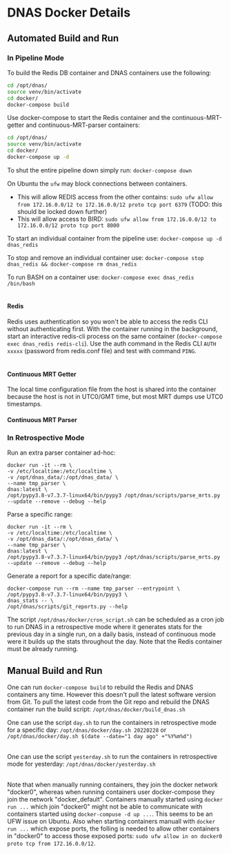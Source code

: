 # DNAS Docker Details

## Automated Build and Run

### In Pipeline Mode

To build the Redis DB container and DNAS containers use the following:

```bash
cd /opt/dnas/
source venv/bin/activate
cd docker/
docker-compose build
```

Use docker-compose to start the Redis container and the continuous-MRT-getter and continuous-MRT-parser containers:

```bash
cd /opt/dnas/
source venv/bin/activate
cd docker/
docker-compose up -d
```

To shut the entire pipeline down simply run: `docker-compose down`

On Ubuntu the `ufw` may block connections between containers.  

* This will allow REDIS access from the other contains: `sudo ufw allow from 172.16.0.0/12 to 172.16.0.0/12 proto tcp port 6379` (TODO: this should be locked down further)
* This will allow access to BIRD: `sudo ufw allow from 172.16.0.0/12 to 172.16.0.0/12 proto tcp port 8000`

To start an individual container from the pipeline use: `docker-compose up -d dnas_redis`

To stop and remove an individual container use: `docker-compose stop dnas_redis && docker-compose rm dnas_redis`

To run BASH on a container use: `docker-compose exec dnas_redis /bin/bash`  
&nbsp;


#### Redis

Redis uses authentication so you won't be able to access the redis CLI without authenticating first. With the container running in the background, start an interactive redis-cli process on the same container (`docker-compose exec dnas_redis redis-cli`). Use the auth command in the Redis CLI `AUTH xxxxx` (password from redis.conf file) and test with command `PING`.  
&nbsp;

#### Continuous MRT Getter

The local time configuration file from the host is shared into the container because the host is not in UTC0/GMT time, but most MRT dumps use UTC0 timestamps.

#### Continuous MRT Parser

### In Retrospective Mode

Run an extra parser container ad-hoc:  
```shell
docker run -it --rm \
-v /etc/localtime:/etc/localtime \
-v /opt/dnas_data/:/opt/dnas_data/ \
--name tmp_parser \
dnas:latest \
/opt/pypy3.8-v7.3.7-linux64/bin/pypy3 /opt/dnas/scripts/parse_mrts.py --update --remove --debug --help
```

Parse a specific range:  
```shell
docker run -it --rm \
-v /etc/localtime:/etc/localtime \
-v /opt/dnas_data/:/opt/dnas_data/ \
--name tmp_parser \
dnas:latest \
/opt/pypy3.8-v7.3.7-linux64/bin/pypy3 /opt/dnas/scripts/parse_mrts.py --update --remove --debug --help
```

Generate a report for a specific date/range:  
```shell
docker-compose run --rm --name tmp_parser --entrypoint \
/opt/pypy3.8-v7.3.7-linux64/bin/pypy3 \
dnas_stats -- \
/opt/dnas/scripts/git_reports.py --help
```

The script `/opt/dnas/docker/cron_script.sh` can be scheduled as a cron job to run DNAS in a retrospective mode where it generates stats for the previous day in a single run, on a daily basis, instead of continuous mode were it builds up the stats throughout the day. Note that the Redis container must be already running.

## Manual Build and Run

One can run `docker-compose build` to rebuild the Redis and DNAS containers any time. However this doesn't pull the latest software version from Git. To pull the latest code from the Git repo and rebuild the DNAS container run the build script: `/opt/dnas/docker/build_dnas.sh`

One can use the script `day.sh` to run the containers in retrospective mode for a specific day: `/opt/dnas/docker/day.sh 20220228` or `/opt/dnas/docker/day.sh $(date --date="1 day ago" +"%Y%m%d")`  
&nbsp;

One can use the script `yesterday.sh` to run the containers in retrospective mode for yesterday: `/opt/dnas/docker/yesterday.sh`  
&nbsp;

Note that when manually running containers, they join the docker network "docker0", whereas when running containers user docker-compose they join the network "docker_default". Containers manually started using `docker run ...` which join "docker0" might not be able to communicate with containers started using `docker-compuse -d up ...`. This seems to be an UFW issue on Ubuntu. Also when starting containers manuall with `docker run ...` which expose ports, the folling is needed to allow other containers in "docker0" to access those exposed ports: `sudo ufw allow in on docker0 proto tcp from 172.16.0.0/12`.
